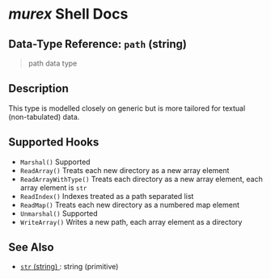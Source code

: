 # _murex_ Shell Docs

## Data-Type Reference: `path` (string) 

> path data type

## Description

This type is modelled closely on generic but is more tailored for textual
(non-tabulated) data.

## Supported Hooks

* `Marshal()`
    Supported
* `ReadArray()`
    Treats each new directory as a new array element
* `ReadArrayWithType()`
    Treats each directory as a new array element, each array element is `str` 
* `ReadIndex()`
    Indexes treated as a path separated list
* `ReadMap()`
    Treats each new directory as a numbered map element
* `Unmarshal()`
    Supported
* `WriteArray()`
    Writes a new path, each array element as a directory

## See Also

* [`str` (string) ](../types/str.md):
  string (primitive)